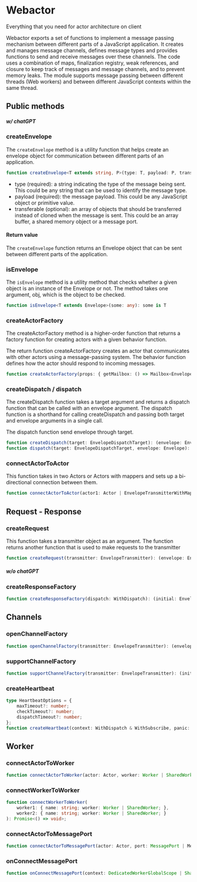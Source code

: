 # Webactor
Everything that you need for actor architecture on client

Webactor exports a set of functions to implement a message passing mechanism between different parts of a JavaScript application. It creates and manages message channels, defines message types and provides functions to send and receive messages over these channels. The code uses a combination of maps, finalization registry, weak references, and closure to keep track of messages and message channels, and to prevent memory leaks. The module supports message passing between different threads (Web workers) and between different JavaScript contexts within the same thread.

## Public methods

##### w/ chatGPT

### createEnvelope
The `createEnvelope` method is a utility function that helps create an envelope object for communication between different parts of an application.

```typescript
function createEnvelope<T extends string, P>(type: T, payload: P, transferable?: undefined | Transferable[]): Envelope<T, P>
```
* type (required): a string indicating the type of the message being sent. This could be any string that can be used to identify the message type.
* payload (required): the message payload. This could be any JavaScript object or primitive value.
* transferable (optional): an array of objects that should be transferred instead of cloned when the message is sent. This could be an array buffer, a shared memory object or a message port.

#### Return value
The `createEnvelope` function returns an Envelope object that can be sent between different parts of the application.

### isEnvelope

The `isEnvelope` method is a utility method that checks whether a given object is an instance of the Envelope or not. The method takes one argument, obj, which is the object to be checked.

```typescript
function isEnvelope<T extends Envelope>(some: any): some is T
```

### createActorFactory
The createActorFactory method is a higher-order function that returns a factory function for creating actors with a given behavior function.

The return function createActorFactory creates an actor that communicates with other actors using a message-passing system. The behavior function defines how the actor should respond to incoming messages.


```typescript
function createActorFactory(props: { getMailbox: () => Mailbox<Envelope>; }): (name: string, constructor: ActorConstructor) => Actor;
```

### createDispatch / dispatch
The createDispatch function takes a target argument and returns a dispatch function that can be called with an envelope argument. The dispatch function is a shorthand for calling createDispatch and passing both target and envelope arguments in a single call.

The dispatch function send envelope through target.
```typescript
function createDispatch(target: EnvelopeDispatchTarget): (envelope: Envelope) => void
function dispatch(target: EnvelopeDispatchTarget, envelope: Envelope): void
```

### connectActorToActor
This function takes in two Actors or Actors with mappers and sets up a bi-directional connection between them.
```typescript
function connectActorToActor(actor1: Actor | EnvelopeTransmitterWithMapper<Actor>, actor2: Actor | EnvelopeTransmitterWithMapper<Actor>): Function;
```

## Request - Response
### createRequest
This function takes a transmitter object as an argument. The function returns another function that is used to make requests to the transmitter
```typescript
function createRequest(transmitter: EnvelopeTransmitter): (envelope: Envelope, onResponse: SubscribeCallback) => Function;
```

##### w/o chatGPT
### createResponseFactory
```typescript
function createResponseFactory(dispatch: WithDispatch): (initial: Envelope) => (envelope: Envelope) => void;
```

## Channels
### openChannelFactory
```typescript
function openChannelFactory(transmitter: EnvelopeTransmitter): (envelope: Envelope, onOpenChannel: (context: OpenChanelContext) => void | Function) => () => void;
```

### supportChannelFactory
```typescript
function supportChannelFactory(transmitter: EnvelopeTransmitter): (initial: Envelope, onOpenChannel: (context: SupportChanelContext) => void | Function) => () => void;
```

### createHeartbeat
```typescript
type HeartbeatOptions = {
    maxTimeout?: number;
    checkTimeout?: number;
    dispatchTimeout?: number;
};
function createHeartbeat(context: WithDispatch & WithSubscribe, panic: (timeout: number) => void, options?: HeartbeatOptions): () => void;
```

## Worker
### connectActorToWorker
```typescript
function connectActorToWorker(actor: Actor, worker: Worker | SharedWorker): Promise<() => void>;
```
### connectWorkerToWorker
```typescript
function connectWorkerToWorker(
    worker1: { name: string; worker: Worker | SharedWorker; },
    worker2: { name: string; worker: Worker | SharedWorker; }
): Promise<() => void>;

```
### connectActorToMessagePort
```typescript
function connectActorToMessagePort(actor: Actor, port: MessagePort | MessagePortName): Function;
```
### onConnectMessagePort
```typescript
function onConnectMessagePort(context: DedicatedWorkerGlobalScope | SharedWorkerGlobalScope, callback: (name: MessagePortName) => unknown | Function): VoidFunction;
```
